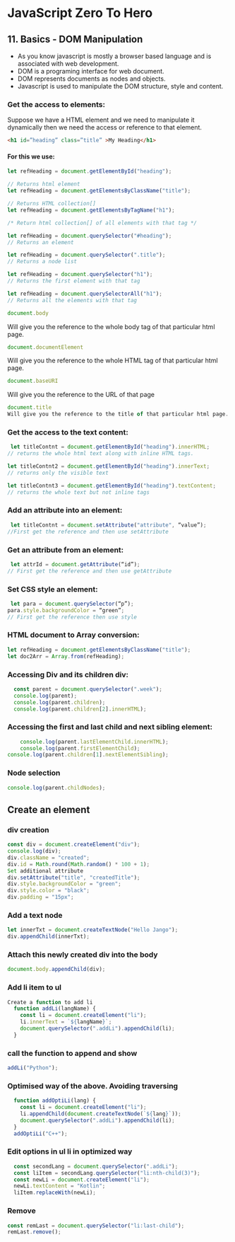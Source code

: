 # JavaScript Zero To Hero

## 11. Basics - DOM Manipulation

- As you know javascript is mostly a browser based language and is associated with web development.
- DOM is a programing interface for web document.
- DOM represents documents as nodes and objects.
- Javascript is used to manipulate the DOM structure, style and content.

### Get the access to elements:

Suppose we have a HTML element and we need to manipulate it dynamically then we need the access or reference to that element.

```HTML
<h1 id=”heading” class=”title” >My Heading</h1>
```

#### For this we use:

```Javascript
let refHeading = document.getElementById("heading");

// Returns html element
let refHeading = document.getElementsByClassName("title");

// Returns HTML collection[]
let refHeading = document.getElementsByTagName("h1");

/* Return html collection[] of all elements with that tag */

let refHeading = document.querySelector("#heading");
// Returns an element

let refHeading = document.querySelector(".title");
// Returns a node list

let refHeading = document.querySelector("h1");
// Returns the first element with that tag

let refHeading = document.querySelectorAll("h1");
// Returns all the elements with that tag
```

```Javascript
document.body
```

Will give you the reference to the whole body tag of that particular html page.

```Javascript
document.documentElement
```

Will give you the reference to the whole HTML tag of that particular html page.

```Javascript
document.baseURI
```

Will give you the reference to the URL of that page

```Javascript
document.title
Will give you the reference to the title of that particular html page.
```

### Get the access to the text content:

```Javascript
 let titleContnt = document.getElementById("heading").innerHTML;
// returns the whole html text along with inline HTML tags.

let titleContnt2 = document.getElementById("heading").innerText;
// returns only the visible text

let titleContnt3 = document.getElementById("heading").textContent;
// returns the whole text but not inline tags
```

### Add an attribute into an element:

```Javascript
 let titleContnt = document.setAttribute("attribute", “value”);
//First get the reference and then use setAttribute
```

### Get an attribute from an element:

```Javascript
 let attrId = document.getAttribute(“id”);
// First get the reference and then use getAttribute
```

### Set CSS style an element:

```Javascript
 let para = document.querySelector(“p”);
para.style.backgroundColor = “green”;
// First get the reference then use style
```

### HTML document to Array conversion:

```Javascript
let refHeading = document.getElementsByClassName("title");
let doc2Arr = Array.from(refHeading);
```

### Accessing Div and its children div:

```Javascript
  const parent = document.querySelector(".week");
  console.log(parent);
  console.log(parent.children);
  console.log(parent.children[2].innerHTML);
```

### Accessing the first and last child and next sibling element:

```Javascript
 	console.log(parent.lastElementChild.innerHTML);
 	console.log(parent.firstElementChild);
console.log(parent.children[1].nextElementSibling);
```

### Node selection

```Javascript
console.log(parent.childNodes);
```

## Create an element

### div creation

```Javascript
const div = document.createElement("div");
console.log(div);
div.className = "created";
div.id = Math.round(Math.random() * 100 + 1);
Set additional attribute
div.setAttribute("title", "createdTitle");
div.style.backgroundColor = "green";
div.style.color = "black";
div.padding = "15px";
```

### Add a text node

```Javascript
let innerTxt = document.createTextNode("Hello Jango");
div.appendChild(innerTxt);
```

### Attach this newly created div into the body

```Javascript
document.body.appendChild(div);
```

### Add li item to ul

```Javascript
Create a function to add li
  function addLi(langName) {
    const li = document.createElement("li");
    li.innerText = `${langName}`;
    document.querySelector(".addLi").appendChild(li);
  }
```

### call the function to append and show

```Javascript
addLi("Python");
```

### Optimised way of the above. Avoiding traversing

```Javascript
  function addOptiLi(lang) {
    const li = document.createElement("li");
    li.appendChild(document.createTextNode(`${lang}`));
    document.querySelector(".addLi").appendChild(li);
  }
  addOptiLi("C++");
```

### Edit options in ul li in optimized way

```Javascript
  const secondLang = document.querySelector(".addLi");
  const liItem = secondLang.querySelector("li:nth-child(3)");
  const newLi = document.createElement("li");
  newLi.textContent = "Kotlin";
  liItem.replaceWith(newLi);
```

### Remove

```Javascript
const remLast = document.querySelector("li:last-child");
remLast.remove();
```
